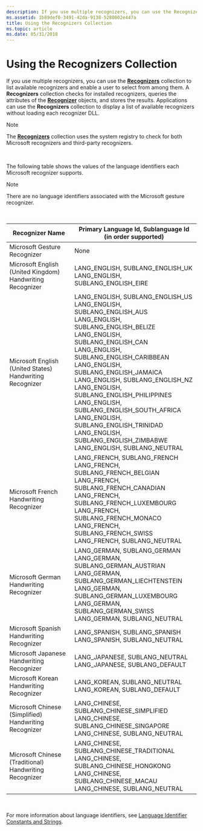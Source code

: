 ```yaml
---
description: If you use multiple recognizers, you can use the Recognizers collection to list available recognizers and enable a user to select from among them.
ms.assetid: 1b89def0-3491-42da-9138-5280002e447a
title: Using the Recognizers Collection
ms.topic: article
ms.date: 05/31/2018
---
```


# Using the Recognizers Collection

If you use multiple recognizers, you can use the [**Recognizers**](/previous-versions/windows/desktop/legacy/ms702438(v=vs.85)) collection to list available recognizers and enable a user to select from among them. A **Recognizers** collection checks for installed recognizers, queries the attributes of the [**Recognizer**](/windows/desktop/api/msinkaut/nn-msinkaut-iinkrecognizer) objects, and stores the results. Applications can use the **Recognizers** collection to display a list of available recognizers without loading each recognizer DLL.

> [!Note]  
> The [**Recognizers**](/previous-versions/windows/desktop/legacy/ms702438(v=vs.85)) collection uses the system registry to check for both Microsoft recognizers and third-party recognizers.

 

The following table shows the values of the language identifiers each Microsoft recognizer supports.

> [!Note]  
> There are no language identifiers associated with the Microsoft gesture recognizer.

 



| Recognizer Name                                                      | Primary Language Id, Sublanguage Id (in order supported)                                                                                                                                                                                                                                                                                                                                                                                                                                                                                                                                                                          |
|----------------------------------------------------------------------|-----------------------------------------------------------------------------------------------------------------------------------------------------------------------------------------------------------------------------------------------------------------------------------------------------------------------------------------------------------------------------------------------------------------------------------------------------------------------------------------------------------------------------------------------------------------------------------------------------------------------------------|
| Microsoft Gesture Recognizer<br/>                              | None<br/>                                                                                                                                                                                                                                                                                                                                                                                                                                                                                                                                                                                                                   |
| Microsoft English (United Kingdom) Handwriting Recognizer<br/> | LANG\_ENGLISH, SUBLANG\_ENGLISH\_UK<br/> LANG\_ENGLISH, SUBLANG\_ENGLISH\_EIRE<br/>                                                                                                                                                                                                                                                                                                                                                                                                                                                                                                                                   |
| Microsoft English (United States) Handwriting Recognizer<br/>  | LANG\_ENGLISH, SUBLANG\_ENGLISH\_US<br/> LANG\_ENGLISH, SUBLANG\_ENGLISH\_AUS<br/> LANG\_ENGLISH, SUBLANG\_ENGLISH\_BELIZE<br/> LANG\_ENGLISH, SUBLANG\_ENGLISH\_CAN<br/> LANG\_ENGLISH, SUBLANG\_ENGLISH\_CARIBBEAN<br/> LANG\_ENGLISH, SUBLANG\_ENGLISH\_JAMAICA<br/> LANG\_ENGLISH, SUBLANG\_ENGLISH\_NZ<br/> LANG\_ENGLISH, SUBLANG\_ENGLISH\_PHILIPPINES<br/> LANG\_ENGLISH, SUBLANG\_ENGLISH\_SOUTH\_AFRICA<br/> LANG\_ENGLISH, SUBLANG\_ENGLISH\_TRINIDAD<br/> LANG\_ENGLISH, SUBLANG\_ENGLISH\_ZIMBABWE<br/> LANG\_ENGLISH, SUBLANG\_NEUTRAL<br/> |
| Microsoft French Handwriting Recognizer<br/>                   | LANG\_FRENCH, SUBLANG\_FRENCH<br/> LANG\_FRENCH, SUBLANG\_FRENCH\_BELGIAN<br/> LANG\_FRENCH, SUBLANG\_FRENCH\_CANADIAN<br/> LANG\_FRENCH, SUBLANG\_FRENCH\_LUXEMBOURG<br/> LANG\_FRENCH, SUBLANG\_FRENCH\_MONACO<br/> LANG\_FRENCH, SUBLANG\_FRENCH\_SWISS<br/> LANG\_FRENCH, SUBLANG\_NEUTRAL<br/>                                                                                                                                                                                                                                                                                     |
| Microsoft German Handwriting Recognizer<br/>                   | LANG\_GERMAN, SUBLANG\_GERMAN<br/> LANG\_GERMAN, SUBLANG\_GERMAN\_AUSTRIAN<br/> LANG\_GERMAN, SUBLANG\_GERMAN\_LIECHTENSTEIN<br/> LANG\_GERMAN, SUBLANG\_GERMAN\_LUXEMBOURG<br/> LANG\_GERMAN, SUBLANG\_GERMAN\_SWISS<br/> LANG\_GERMAN, SUBLANG\_NEUTRAL<br/>                                                                                                                                                                                                                                                                                                                                |
| Microsoft Spanish Handwriting Recognizer<br/>                  | LANG\_SPANISH, SUBLANG\_SPANISH<br/> LANG\_SPANISH, SUBLANG\_NEUTRAL<br/>                                                                                                                                                                                                                                                                                                                                                                                                                                                                                                                                             |
| Microsoft Japanese Handwriting Recognizer<br/>                 | LANG\_JAPANESE, SUBLANG\_NEUTRAL<br/> LANG\_JAPANESE, SUBLANG\_DEFAULT<br/>                                                                                                                                                                                                                                                                                                                                                                                                                                                                                                                                           |
| Microsoft Korean Handwriting Recognizer<br/>                   | LANG\_KOREAN, SUBLANG\_NEUTRAL<br/> LANG\_KOREAN, SUBLANG\_DEFAULT<br/>                                                                                                                                                                                                                                                                                                                                                                                                                                                                                                                                               |
| Microsoft Chinese (Simplified) Handwriting Recognizer<br/>     | LANG\_CHINESE, SUBLANG\_CHINESE\_SIMPLIFIED<br/> LANG\_CHINESE, SUBLANG\_CHINESE\_SINGAPORE<br/> LANG\_CHINESE, SUBLANG\_NEUTRAL<br/>                                                                                                                                                                                                                                                                                                                                                                                                                                                                           |
| Microsoft Chinese (Traditional) Handwriting Recognizer<br/>    | LANG\_CHINESE, SUBLANG\_CHINESE\_TRADITIONAL<br/> LANG\_CHINESE, SUBLANG\_CHINESE\_HONGKONG<br/> LANG\_CHINESE, SUBLANG\_CHINESE\_MACAU<br/> LANG\_CHINESE, SUBLANG\_NEUTRAL<br/>                                                                                                                                                                                                                                                                                                                                                                                                                         |



 

For more information about language identifiers, see [Language Identifier Constants and Strings](../intl/language-identifier-constants-and-strings.md).

 

 
